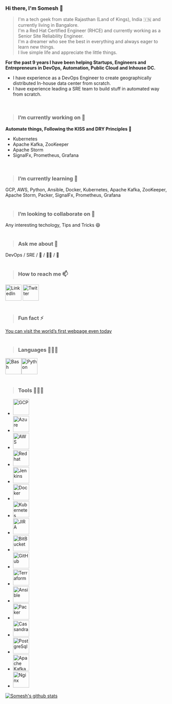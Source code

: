 ### Hi there, I'm Somesh 👋

> I'm a tech geek from state Rajasthan (Land of Kings), India :india: and currently living in Bangalore.<br/>
> I'm a Red Hat Certified Engineer (RHCE) and currently working as a Senior Site Reliability Engineer.<br/>
> I'm a dreamer who see the best in everything and always eager to learn new things.<br/>
> I live simple life and appreciate the little things.<br/>

**For the past 9 years I have been helping Startups, Engineers and Entrepreneurs in DevOps, Automation, Public Cloud and Inhouse DC.<br/>**
* I have experience as a DevOps Engineer to create geographically distributed In-house data center from scratch.<br/>
* I have experience leading a SRE team to build stuff in automated way from scratch.<br/>
<br/>

> ### I’m currently working on 🔭 
**Automate things, Following the KISS and DRY Principles :metal:**
* Kubernetes
* Apache Kafka, ZooKeeper
* Apache Storm
* SignalFx, Prometheus, Grafana
<br/>

> ### I’m currently learning 🌱 
GCP, AWS, Python, Ansible, Docker, Kubernetes, Apache Kafka, ZooKeeper, Apache Storm, Packer, SignalFx, Prometheus, Grafana
<br/>
<br/>

> ### I’m looking to collaborate on 👯 
Any interesting techology, Tips and Tricks :smile:
<br/>
<br/>

> ### Ask me about 💬 
DevOps / SRE / :running_shirt_with_sash: / :running_man: / :badminton:
<br/>
<br/>

> ### How to reach me 📫 
[<img title="LinkedIn" width="50px" src="https://cdn.jsdelivr.net/npm/simple-icons@3.1.0/icons/linkedin.svg" />](https://www.linkedin.com/in/someshprajapati/)
[<img title="Twitter" width="50px" src="https://cdn.jsdelivr.net/npm/simple-icons@3.1.0/icons/twitter.svg" />](https://twitter.com/PrajapatSomesh)
<br/>
<br/>

> ### Fun fact ⚡ 
[You can visit the world’s first webpage even today](http://info.cern.ch/hypertext/WWW/TheProject.html)
<br/>
<br/>

> ### Languages 👨🏻‍💻 

<img title="Bash" width="50px" src="https://cdn.jsdelivr.net/npm/simple-icons@3.1.0/icons/gnubash.svg" /><img title="Python" width="50px" src="https://cdn.jsdelivr.net/npm/simple-icons@3.1.0/icons/python.svg" />
<br/>
<br/>

> ### Tools 👨🏻‍💻 
- <img title="GCP" width="50px" src="https://cdn.jsdelivr.net/npm/simple-icons@5.10.0/icons/googlecloud.svg" />
- <img title="Azure" width="50px" src="https://cdn.jsdelivr.net/npm/simple-icons@5.10.0/icons/microsoftazure.svg" />
- <img title="AWS" width="50px" src="https://cdn.jsdelivr.net/npm/simple-icons@5.10.0/icons/amazonaws.svg" />
- <img title="Redhat" width="50px" src="https://cdn.jsdelivr.net/npm/simple-icons@5.10.0/icons/redhat.svg" />
- <img title="Jenkins" width="50px" src="https://cdn.jsdelivr.net/npm/simple-icons@5.10.0/icons/jenkins.svg" />
- <img title="Docker" width="50px" src="https://cdn.jsdelivr.net/npm/simple-icons@5.10.0/icons/docker.svg" />
- <img title="Kubernetes" width="50px" src="https://cdn.jsdelivr.net/npm/simple-icons@5.10.0/icons/kubernetes.svg" />
- <img title="JIRA" width="50px" src="https://cdn.jsdelivr.net/npm/simple-icons@5.10.0/icons/jira.svg" />
- <img title="BitBucket" width="50px" src="https://cdn.jsdelivr.net/npm/simple-icons@5.10.0/icons/bitbucket.svg" />
- <img title="GitHub" width="50px" src="https://cdn.jsdelivr.net/npm/simple-icons@5.10.0/icons/github.svg" />
- <img title="Terraform" width="50px" src="https://cdn.jsdelivr.net/npm/simple-icons@5.10.0/icons/terraform.svg" />
- <img title="Ansible" width="50px" src="https://cdn.jsdelivr.net/npm/simple-icons@5.10.0/icons/ansible.svg" />
- <img title="Packer" width="50px" src="https://cdn.jsdelivr.net/npm/simple-icons@5.10.0/icons/packer.svg" />
- <img title="Cassandra" width="50px" src="https://cdn.jsdelivr.net/npm/simple-icons@5.10.0/icons/apachecassandra.svg" />
- <img title="PostgreSql" width="50px" src="https://cdn.jsdelivr.net/npm/simple-icons@5.10.0/icons/postgresql.svg" />
- <img title="Apache Kafka" width="50px" src="https://cdn.jsdelivr.net/npm/simple-icons@5.10.0/icons/apachekafka.svg" />
- <img title="Nginx" width="50px" src="https://cdn.jsdelivr.net/npm/simple-icons@5.10.0/icons/nginx.svg" />


[![Somesh's github stats](https://github-readme-stats.vercel.app/api?username=someshprajapati&show_icons=true&hide_rank=true)](https://github.com/anuraghazra/github-readme-stats)

<!--
**someshprajapati/someshprajapati** is a ✨ _special_ ✨ repository because its `README.md` (this file) appears on your GitHub profile.

Here are some ideas to get you started:

- 🔭 I’m currently working on ...
- 🌱 I’m currently learning ...
- 👯 I’m looking to collaborate on ...
- 🤔 I’m looking for help with ...
- 💬 Ask me about ...
- 📫 How to reach me: ...
- 😄 Pronouns: ...
- ⚡ Fun fact: ...
-->

